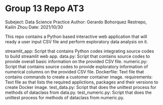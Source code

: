 # Group 13 Repo AT3

Subeject: Data Science Practice 
Author: Gerardo Bohorquez Restrepo,
	Kailin Zhou
Date: 2021/10/30

This repo contains a Python based interactive web application that will ready a user input CSV file and perform exploratory data analysis on it. 

streamlit_app: Script that contains Python codes integrating source codes to build streamlit web app.
data.py: Script that contains source codes to provide overall basic information on the provided CSV file.
numeric.py: Script that contains source codes to provide exploratory information of numerical columns on the provided CSV file.
Dockerfile: Text file that contains commands to create a customer container image.
requirements: Text file as that lists the required applictions, packages and their versions to create Docker image.
test_data.py: Script that does the unittest process for methods of dataclass from data.py.
test_numeric.py: Script that does the unittest process for methods of dataclass from numeric.py.